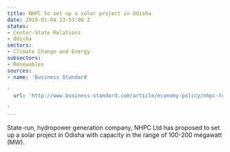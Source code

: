 ```yaml
---
title: NHPC to set up a solar project in Odisha
date: 2018-01-04 23:53:00 Z
states:
- Center-State Relations
- Odisha
sectors:
- Climate Change and Energy
subsectors:
- Renewables
sources:
- name: 'Business Standard

'
  url: 'http://www.business-standard.com/article/economy-policy/nhpc-to-invest-rs-1-000-cr-for-200-mw-solar-project-in-odisha-117122500403_1.html

'
---
```


State-run, hydropower generation company, NHPC Ltd has proposed to set up a solar project in Odisha with capacity in the range of 100-200 megawatt (MW). 
